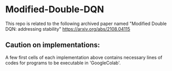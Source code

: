# Modified-Double-DQN
This repo is related to the following archived paper named "Modified Double DQN: addressing stability"
https://arxiv.org/abs/2108.04115


## Caution on implementations:
A few first cells of each implementation above contains necessary lines of codes for programs to be executable in 'GoogleColab'.  

